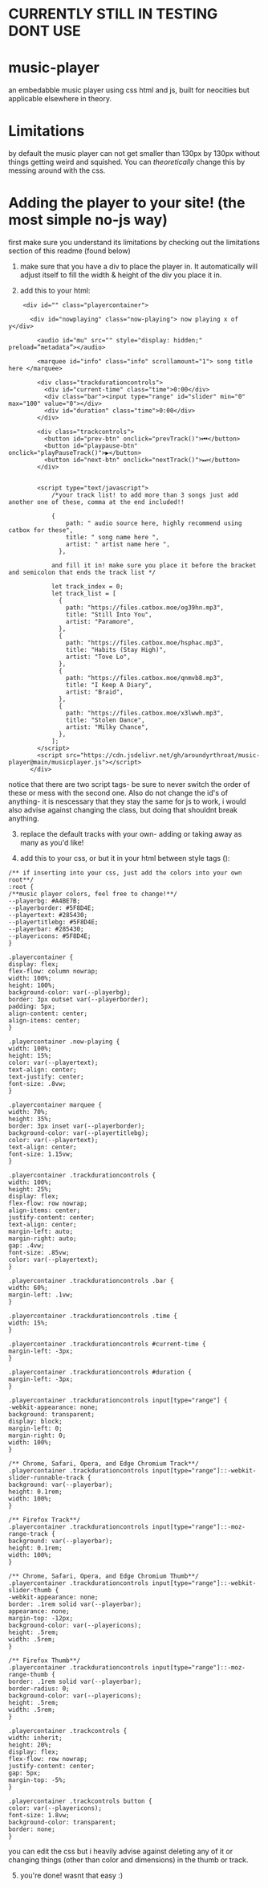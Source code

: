 # CURRENTLY STILL IN TESTING DONT USE
# music-player
an embedabble music player using css html and js, built for neocities but applicable elsewhere in theory.

# Limitations
by default the music player can not get smaller than 130px by 130px without things getting weird and squished. You can *theoretically* change this by messing around with the css. 

# Adding the player to your site! (the most simple no-js way)
first make sure you understand its limitations by checking out the limitations section of this readme (found below)

01. make sure that you have a div to place the player in. It automatically will adjust itself to fill the width & height of the div you place it in.
   
02. add this to your html:
```
    <div id="" class="playercontainer">
      
      <div id="nowplaying" class="now-playing"> now playing x of y</div>
      
        <audio id="mu" src="" style="display: hidden;" preload=”metadata”></audio>

        <marquee id="info" class="info" scrollamount="1"> song title here </marquee>

        <div class="trackdurationcontrols">
          <div id="current-time" class="time">0:00</div>
          <div class="bar"><input type="range" id="slider" min="0" max="100" value="0"></div>
          <div id="duration" class="time">0:00</div>
        </div>

        <div class="trackcontrols">
          <button id="prev-btn" onclick="prevTrack()">⏮</button>
          <button id="playpause-btn" onclick="playPauseTrack()">▶</button>
          <button id="next-btn" onclick="nextTrack()">⏭</button>
        </div>
        
      
        <script type="text/javascript">
            /*your track list! to add more than 3 songs just add another one of these, comma at the end included!!
            
            {
                path: " audio source here, highly recommend using catbox for these",
                title: " song name here ",
                artist: " artist name here ",
              },  
              
            and fill it in! make sure you place it before the bracket and semicolon that ends the track list */
            
            let track_index = 0;
            let track_list = [
              {
                path: "https://files.catbox.moe/og39hn.mp3",
                title: "Still Into You",
                artist: "Paramore",
              },
              {
                path: "https://files.catbox.moe/hsphac.mp3",
                title: "Habits (Stay High)",
                artist: "Tove Lo",
              },
              {
                path: "https://files.catbox.moe/qnmvb8.mp3",
                title: "I Keep A Diary",
                artist: "Braid",
              },
              {
                path: "https://files.catbox.moe/x3lwwh.mp3",
                title: "Stolen Dance",
                artist: "Milky Chance",
              },
            ];
        </script>
        <script src="https://cdn.jsdelivr.net/gh/aroundyrthroat/music-player@main/musicplayer.js"></script>
      </div>
```
notice that there are two script tags- be sure to never switch the order of these or mess with the second one. Also do not change the id's of anything- it is nescessary that they stay the same for js to work, i would also advise against changing the class, but doing that shouldnt break anything.

03. replace the default tracks with your own- adding or taking away as many as you'd like!
   
04. add this to your css, or but it in your html between style tags (<style></style>):
   ```
/** if inserting into your css, just add the colors into your own root**/
:root {
  /**music player colors, feel free to change!**/
  --playerbg: #A4BE7B;
  --playerborder: #5F8D4E;
  --playertext: #285430;
  --playertitlebg: #5F8D4E;
  --playerbar: #285430;
  --playericons: #5F8D4E;
}

.playercontainer {
  display: flex;
  flex-flow: column nowrap;
  width: 100%;
  height: 100%;
  background-color: var(--playerbg);
  border: 3px outset var(--playerborder);
  padding: 5px;
  align-content: center;
  align-items: center;
}

.playercontainer .now-playing {
  width: 100%;
  height: 15%;
  color: var(--playertext);
  text-align: center;
  text-justify: center;
  font-size: .8vw;
}

.playercontainer marquee {
  width: 70%;
  height: 35%;
  border: 3px inset var(--playerborder);
  background-color: var(--playertitlebg);
  color: var(--playertext);
  text-align: center;
  font-size: 1.15vw;
}

.playercontainer .trackdurationcontrols {
  width: 100%;
  height: 25%;
  display: flex;
  flex-flow: row nowrap;
  align-items: center;
  justify-content: center;
  text-align: center;
  margin-left: auto;
  margin-right: auto;
  gap: .4vw;
  font-size: .85vw;
  color: var(--playertext);
}

.playercontainer .trackdurationcontrols .bar {
  width: 60%;
  margin-left: .1vw;
}

.playercontainer .trackdurationcontrols .time {
  width: 15%; 
}

.playercontainer .trackdurationcontrols #current-time {
 margin-left: -3px; 
}

.playercontainer .trackdurationcontrols #duration {
 margin-left: -3px; 
}

.playercontainer .trackdurationcontrols input[type="range"] {
  -webkit-appearance: none;
  background: transparent;
  display: block;
  margin-left: 0;
  margin-right: 0;
  width: 100%;
}

/** Chrome, Safari, Opera, and Edge Chromium Track**/
.playercontainer .trackdurationcontrols input[type="range"]::-webkit-slider-runnable-track {
  background: var(--playerbar);
  height: 0.1rem;
  width: 100%;
}

/** Firefox Track**/
.playercontainer .trackdurationcontrols input[type="range"]::-moz-range-track {
  background: var(--playerbar);
  height: 0.1rem;
  width: 100%;
}

/** Chrome, Safari, Opera, and Edge Chromium Thumb**/
.playercontainer .trackdurationcontrols input[type="range"]::-webkit-slider-thumb {
  -webkit-appearance: none;
  border: .1rem solid var(--playerbar);
  appearance: none;
  margin-top: -12px;
  background-color: var(--playericons);
  height: .5rem;
  width: .5rem;
}

/** Firefox Thumb**/
.playercontainer .trackdurationcontrols input[type="range"]::-moz-range-thumb {
  border: .1rem solid var(--playerbar);
  border-radius: 0;
  background-color: var(--playericons);
  height: .5rem;
  width: .5rem;
}

.playercontainer .trackcontrols {
  width: inherit;
  height: 20%;
  display: flex;
  flex-flow: row nowrap;
  justify-content: center;
  gap: 5px;
  margin-top: -5%;
}

.playercontainer .trackcontrols button {
  color: var(--playericons);
  font-size: 1.8vw;
  background-color: transparent;
  border: none;
}
   ```
you can edit the css but i heavily advise against deleting any of it or changing things (other than color and dimensions) in the thumb or track. 

05. you're done! wasnt that easy :)
